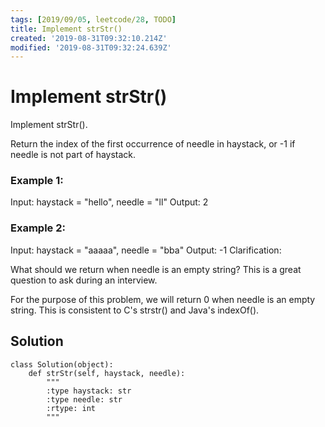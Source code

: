 ```yaml
---
tags: [2019/09/05, leetcode/28, TODO]
title: Implement strStr()
created: '2019-08-31T09:32:10.214Z'
modified: '2019-08-31T09:32:24.639Z'
---
```


# Implement strStr()


Implement strStr().

Return the index of the first occurrence of needle in haystack, or -1 if needle is not part of haystack.

### Example 1:

Input: haystack = "hello", needle = "ll"
Output: 2

### Example 2:

Input: haystack = "aaaaa", needle = "bba"
Output: -1
Clarification:

What should we return when needle is an empty string? This is a great question to ask during an interview.

For the purpose of this problem, we will return 0 when needle is an empty string. This is consistent to C's strstr() and Java's indexOf().


## Solution

```
class Solution(object):
    def strStr(self, haystack, needle):
        """
        :type haystack: str
        :type needle: str
        :rtype: int
        """

```
